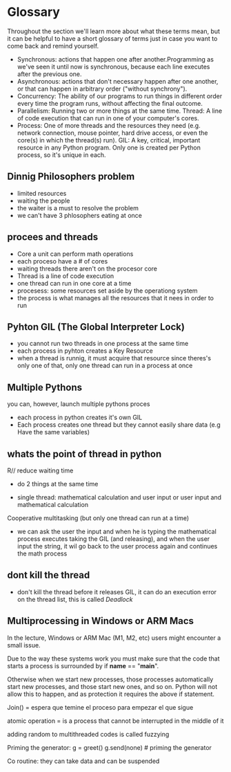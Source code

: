 # Glossary

Throughout the section we'll learn more about what these terms mean, but it can be helpful to have a short glossary of terms just in case you want to come back and remind yourself.

- Synchronous: actions that happen one after another.Programming as we've seen it until now is synchronous, because each line executes after the previous one.
- Asynchronous: actions that don't necessary happen after one another, or that can happen in arbitrary order ("without synchrony").
- Concurrency: The ability of our programs to run things in different order every time the program runs, without affecting the final outcome.
- Parallelism: Running two or more things at the same time.
Thread: A line of code execution that can run in one of your computer's cores.
- Process: One of more threads and the resources they need (e.g. network connection, mouse pointer, hard drive access, or even the core(s) in which the thread(s) run).
GIL: A key, critical, important resource in any Python program. Only one is created per Python process, so it's unique in each.

## Dinnig Philosophers problem

- limited resources
- waiting the people
- the waiter is a must to resolve the problem
- we can't have 3 phlosophers eating at once

## procees and threads

- Core a unit can perform math operations
- each proceso have a # of cores
- waiting threads there aren't on the procesor core
- Thread is a line of code execution
- one thread can run in one core at a time
- procesess: some resources set aside by the operationg system
- the process is what manages all the resources that it nees in order to run 


## Pyhton GIL (The Global Interpreter Lock)

- you cannot run two threads in one process at the same time
- each process in pyhton creates a Key Resource
- when a thread is runnig, it must acquire that resource since theres's only one of that, only one thread can run in a process at once

## Multiple Pythons

you can, however, launch multiple pythons proces
- each process in python creates it's own GIL
- Each process creates one thread but they cannot easily share data (e.g Have the same variables)

## whats the point of thread in python

R// reduce waiting time

- do 2 things at the same time

- single thread: mathematical calculation and user input
or user input and mathematical calculation 

Cooperative multitasking (but only one thread can run at a time)

- we can ask the user the input and when he is typing the mathematical process executes taking the GIL (and releasing), and when the user input the string, it wil go back to the user process again and continues the math process

## dont kill the thread

- don't kill the thread before it releases GIL, it can do an execution error on the thread list, this is called *Deadlock*

## Multiprocessing in Windows or ARM Macs

In the lecture, Windows or ARM Mac (M1, M2, etc) users might encounter a small issue.

Due to the way these systems work you must make sure that the code that starts a process is surrounded by if __name__ == "__main__".

Otherwise when we start new processes, those processes automatically start new processes, and those start new ones, and so on. Python will not allow this to happen, and as protection it requires the above if statement.

Join() = espera que temine el proceso para empezar el que sigue

atomic operation = is a process that cannot be interrupted in the middle of it

adding random to multithreaded codes is called fuzzying

Priming the generator: 
g = greet()
g.send(none) # priming the generator

Co routine: they can take data and can be suspended
